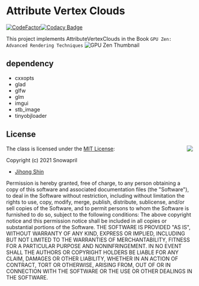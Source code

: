 # Attribute Vertex Clouds
[![CodeFactor](https://www.codefactor.io/repository/github/snowapril/attributevertexclouds/badge)](https://www.codefactor.io/repository/github/snowapril/attributevertexclouds)[![Codacy Badge](https://app.codacy.com/project/badge/Grade/755ac32c60cd4fdd80934f7de453838d)](https://www.codacy.com/gh/Snowapril/AttributeVertexClouds/dashboard?utm_source=github.com&amp;utm_medium=referral&amp;utm_content=Snowapril/AttributeVertexClouds&amp;utm_campaign=Badge_Grade)

This project implements AttributeVertexClouds in the Book `GPU Zen: Advanced Rendering Techniques`
![GPU Zen Thumbnail](https://m.media-amazon.com/images/I/51V7mGAYt3L.jpg)

## dependency
*   cxxopts
*   glad
*   glfw
*   glm
*   imgui
*   stb_image
*   tinyobjloader

## License
<img align="right" src="http://opensource.org/trademarks/opensource/OSI-Approved-License-100x137.png">

The class is licensed under the [MIT License](http://opensource.org/licenses/MIT):

Copyright (c) 2021 Snowapril
*   [Jihong Shin](https://github.com/Snowapril)

Permission is hereby granted, free of charge, to any person obtaining a copy of this software and associated documentation files (the "Software"), to deal in the Software without restriction, including without limitation the rights to use, copy, modify, merge, publish, distribute, sublicense, and/or sell copies of the Software, and to permit persons to whom the Software is furnished to do so, subject to the following conditions:
The above copyright notice and this permission notice shall be included in all copies or substantial portions of the Software.
THE SOFTWARE IS PROVIDED "AS IS", WITHOUT WARRANTY OF ANY KIND, EXPRESS OR IMPLIED, INCLUDING BUT NOT LIMITED TO THE WARRANTIES OF MERCHANTABILITY, FITNESS FOR A PARTICULAR PURPOSE AND NONINFRINGEMENT. IN NO EVENT SHALL THE AUTHORS OR COPYRIGHT HOLDERS BE LIABLE FOR ANY CLAIM, DAMAGES OR OTHER LIABILITY, WHETHER IN AN ACTION OF CONTRACT, TORT OR OTHERWISE, ARISING FROM, OUT OF OR IN CONNECTION WITH THE SOFTWARE OR THE USE OR OTHER DEALINGS IN THE SOFTWARE.